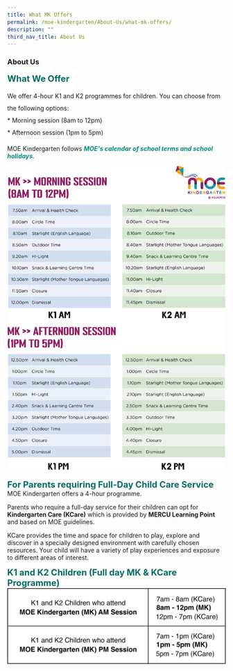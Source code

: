 ```yaml
---
title: What MK Offers
permalink: /moe-kindergarten/About-Us/what-mk-offers/
description: ""
third_nav_title: About Us
---
```

### **About Us**
<b style="color:#016C62; font-size:20px; ">What We Offer</b><br>

<p style="line-height:2;">We offer 4-hour K1 and K2 programmes for children. You can choose from the following options:<br>
*   Morning session (8am to 12pm)<br>
*   Afternoon session (1pm to 5pm)<br>
</p>

MOE Kindergarten follows <b><i style="color:#038C7F;">MOE's calendar of school terms and school holidays.</i></b>

![](/images/MKtimetable.png)

<b style="color:#016C62; font-size:20px;">For Parents requiring Full-Day Child Care Service</b><br>
MOE Kindergarten offers a 4-hour programme.

Parents who require a full-day service for their children can opt for <b>Kindergarten Care (KCare)</b> which is provided by <b>MERCU Learning Point</b> and based on MOE guidelines.

KCare provides the time and space for children to play, explore and discover in a specially designed environment with carefully chosen resources. Your child will have a variety of play experiences and exposure to different areas of interest.

<b style="color:#016C62; font-size:20px; ">K1 and K2 Children (Full day MK & KCare Programme)</b><br>
![](/images/MKprogramme.png)